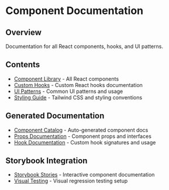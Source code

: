 # Component Documentation

## Overview

Documentation for all React components, hooks, and UI patterns.

## Contents

- [Component Library](./component-library.md) - All React components
- [Custom Hooks](./custom-hooks.md) - Custom React hooks documentation
- [UI Patterns](./ui-patterns.md) - Common UI patterns and usage
- [Styling Guide](./styling-guide.md) - Tailwind CSS and styling conventions

## Generated Documentation

- [Component Catalog](../generated/components/) - Auto-generated component docs
- [Props Documentation](../generated/props/) - Component props and interfaces
- [Hook Documentation](../generated/hooks/) - Custom hook signatures and usage

## Storybook Integration

- [Storybook Stories](../../.storybook/) - Interactive component documentation
- [Visual Testing](./visual-testing.md) - Visual regression testing setup
